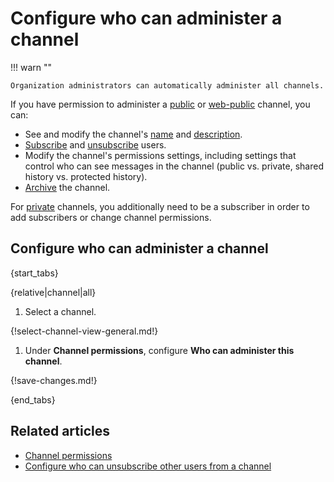 # Configure who can administer a channel

!!! warn ""

    Organization administrators can automatically administer all channels.

If you have permission to administer a
[public](/help/channel-permissions#public-channels) or
[web-public](/help/channel-permissions#web-public-channels) channel, you can:

- See and modify the channel's [name](/help/rename-a-channel) and [description](/help/change-the-channel-description).
- [Subscribe](/help/add-or-remove-users-from-a-channel#add-users-to-a-channel) and [unsubscribe](/help/add-or-remove-users-from-a-channel#remove-users-from-a-channel) users.
- Modify the channel's permissions settings, including settings that control who
  can see messages in the channel (public vs. private, shared history vs.
  protected history).
- [Archive](/help/archive-a-channel) the channel.

For [private](/help/channel-permissions#private-channels) channels, you
additionally need to be a subscriber in order to add subscribers or change
channel permissions.

## Configure who can administer a channel

{start_tabs}

{relative|channel|all}

1. Select a channel.

{!select-channel-view-general.md!}

1. Under **Channel permissions**, configure **Who can administer
   this channel**.

{!save-changes.md!}

{end_tabs}

## Related articles

* [Channel permissions](/help/channel-permissions)
* [Configure who can unsubscribe other users from a channel](/help/configure-who-can-unsubscribe-others)
